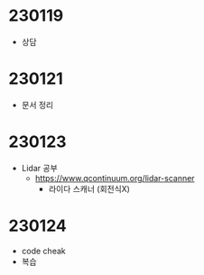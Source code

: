 # 230119
- 상담

# 230121
- 문서 정리

# 230123
- Lidar 공부
    - https://www.qcontinuum.org/lidar-scanner
        - 라이다 스캐너 (회전식X)
        
# 230124
- code cheak
- 복습